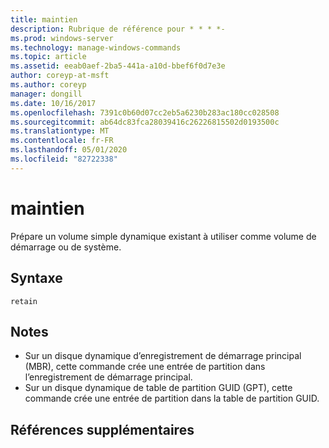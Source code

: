 ```yaml
---
title: maintien
description: Rubrique de référence pour * * * *-
ms.prod: windows-server
ms.technology: manage-windows-commands
ms.topic: article
ms.assetid: eeab0aef-2ba5-441a-a10d-bbef6f0d7e3e
author: coreyp-at-msft
ms.author: coreyp
manager: dongill
ms.date: 10/16/2017
ms.openlocfilehash: 7391c0b60d07cc2eb5a6230b283ac180cc028508
ms.sourcegitcommit: ab64dc83fca28039416c26226815502d0193500c
ms.translationtype: MT
ms.contentlocale: fr-FR
ms.lasthandoff: 05/01/2020
ms.locfileid: "82722338"
---
```

# <a name="retain"></a>maintien



Prépare un volume simple dynamique existant à utiliser comme volume de démarrage ou de système.

## <a name="syntax"></a>Syntaxe

```
retain
```

## <a name="remarks"></a>Notes

-   Sur un disque dynamique d’enregistrement de démarrage principal (MBR), cette commande crée une entrée de partition dans l’enregistrement de démarrage principal.
-   Sur un disque dynamique de table de partition GUID (GPT), cette commande crée une entrée de partition dans la table de partition GUID.

## <a name="additional-references"></a>Références supplémentaires

